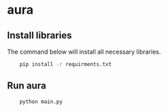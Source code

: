 # aura

## Install libraries

The command below will install all necessary libraries.

```bash
    pip install -r requirments.txt
```

## Run aura
```bash
    python main.py
```

